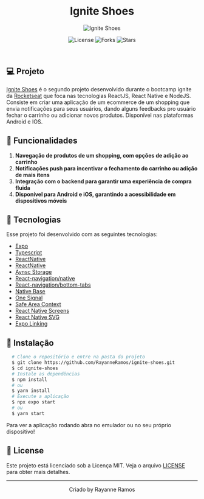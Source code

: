 <h1 align='center'>Ignite Shoes</h1>

<p align='center'>
  <img src='https://github.com/RayanneRamos/ignite-shoes/assets/43352880/b610eb5a-f5ea-488a-ad97-c72e9bfaaac3' alt='Ignite Shoes' />
</p>

<p  align='center'>
  <img src='https://img.shields.io/badge/license-MIT-%23835afd' alt='License' />
  <img src='https://img.shields.io/badge/forks-MIT-%23835afd' alt='Forks' />
  <img src='https://img.shields.io/badge/stars-MIT-%23835afd' alt='Stars' />
</p>

<br>

## 💻 Projeto

[Ignite Shoes]() é o segundo projeto desenvolvido durante o bootcamp ignite da [Rocketseat](https://www.rocketseat.com.br/) que foca nas tecnologias ReactJS, React Native e NodeJS. Consiste em criar uma aplicação de um ecommerce de um shopping que envia notificações para seus usuários, dando alguns feedbacks pro usuário fechar o carrinho ou adicionar novos produtos. Disponível nas plataformas Android e IOS.

## 🌟 Funcionalidades

1. **Navegação de produtos de um shopping, com opções de adição ao carrinho**
2. **Notificações push para incentivar o fechamento do carrinho ou adição de mais itens**
3. **Integração com o backend para garantir uma experiência de compra fluida**
4. **Disponível para Android e iOS, garantindo a acessibilidade em dispositivos móveis**

## 🧪 Tecnologias

Esse projeto foi desenvolvido com as seguintes tecnologias:

- [Expo](https://expo.dev/)
- [Typescript](https://www.typescriptlang.org/)
- [ReactNative](https://reactnative.dev/)
- [ReactNative](https://reactnative.dev/)
- [Aynsc Storage](https://docs.expo.dev/versions/latest/sdk/async-storage)
- [React-navigation/native](https://reactnavigation.org/docs/getting-started/)
- [React-navigation/bottom-tabs](https://reactnavigation.org/docs/bottom-tab-navigator)
- [Native Base](https://nativebase.io/)
- [One Signal](https://onesignal.com/)
- [Safe Area Context](https://docs.expo.dev/versions/latest/sdk/safe-area-context)
- [React Native Screens](https://www.npmjs.com/package/react-native-screens)
- [React Native SVG](https://github.com/software-mansion/react-native-svg)
- [Expo Linking](https://docs.expo.dev/versions/latest/sdk/linking)

## 🚀 Instalação

```bash
  # Clone o repositório e entre na pasta do projeto
  $ git clone https://github.com/RayanneRamos/ignite-shoes.git
  $ cd ignite-shoes
  # Instale as dependências
  $ npm install
  # ou
  $ yarn install
  # Execute a aplicação
  $ npx expo start
  # ou
  $ yarn start
```

Para ver a aplicação rodando abra no emulador ou no seu próprio dispositivo!

## 📝 License

Este projeto está licenciado sob a Licença MIT. Veja o arquivo [LICENSE](LICENSE) para obter mais detalhes.

---

<p align='center'>Criado by Rayanne Ramos</p>
